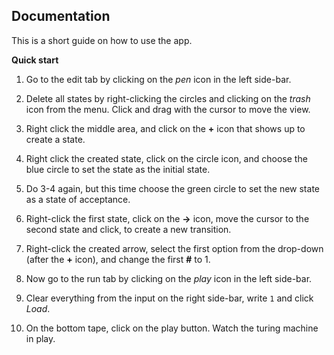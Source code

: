 Documentation
------

This is a short guide on how to use the app. 

**Quick start**

1. Go to the edit tab by clicking on the *pen* icon in the left side-bar.

2. Delete all states by right-clicking
the circles and clicking on the *trash* icon from the menu. Click and drag with the cursor to move the view.

3. Right click the middle area, and click on the **+** icon
that shows up to create a state.

4. Right click the created state, click on the circle icon,
and choose the blue circle to set the state as the initial state.

5. Do 3-4 again, but this time choose the green circle to set the new state as a state of acceptance.

6. Right-click the first state, click on the **->** icon,
move the cursor to the second state and click, to create a new transition.

7. Right-click the created arrow, select the first option
from the drop-down (after the **+** icon), and change the first **#** to 1.

8. Now go to the run tab by clicking on the *play* icon in the left side-bar.

9. Clear everything from the input on the right side-bar, write `1` and click *Load*.

10. On the bottom tape, click on the play button.
Watch the turing machine in play.


